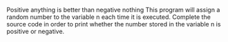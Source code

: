 Positive anything is better than negative nothing
This program will assign a random number to the variable n each time it is executed. Complete the source code in order to print whether the number stored in the variable n is positive or negative.
